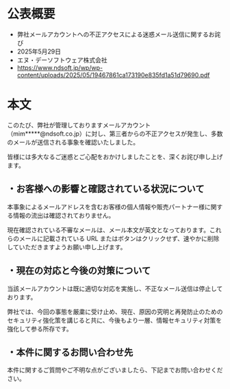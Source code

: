 # 公表概要
- 弊社メールアカウントへの不正アクセスによる迷惑メール送信に関するお詫び
- 2025年5月29日
- エヌ・デーソフトウェア株式会社
- https://www.ndsoft.jp/wp/wp-content/uploads/2025/05/19467861ca173190e835fd1a51d79690.pdf

# 本文
このたび、弊社が管理しておりますメールアカウント（mim*****@ndsoft.co.jp）に対し、第三者からの不正アクセスが発生し、多数のメールが送信される事象を確認いたしました。

皆様には多大なるご迷惑とご心配をおかけしましたことを、深くお詫び申し上げます。

## ・お客様への影響と確認されている状況について
本事象によるメールアドレスを含むお客様の個人情報や販売パートナー様に関する情報の流出は確認されておりません。

現在確認されている不審なメールは、メール本文が英文となっております。これらのメールに記載されている URL またはボタンはクリックせず、速やかに削除していただきますようお願い申し上げます。

## ・現在の対応と今後の対策について
当該メールアカウントは既に適切な対応を実施し、不正なメール送信は停止しております。

弊社では、今回の事態を厳粛に受け止め、現在、原因の究明と再発防止のためのセキュリティ強化策を講じると共に、今後もより一層、情報セキュリティ対策を強化して参る所存です。

## ・本件に関するお問い合わせ先
本件に関するご質問やご不明な点がございましたら、下記までお問い合わせください。
